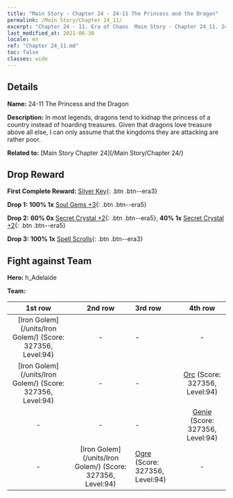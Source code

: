 ```yaml
---
title: "Main Story - Chapter 24 - 24-11 The Princess and the Dragon"
permalink: /Main Story/Chapter 24_11/
excerpt: "Chapter 24 - 11. Era of Chaos  Main Story - Chapter 24_11. 24-11 The Princess and the Dragon"
last_modified_at: 2021-06-30
locale: en
ref: "Chapter 24_11.md"
toc: false
classes: wide
---
```


## Details

 **Name:** 24-11 The Princess and the Dragon

 **Description:** In most legends, dragons tend to kidnap the princess of a country instead of hoarding treasures. Given that dragons love treasure above all else, I can only assume that the kingdoms they are attacking are rather poor.

 **Related to:** [Main Story Chapter 24](/Main Story/Chapter 24/)

## Drop Reward

 **First Complete Reward:** [Silver Key](/Items/con_693/){: .btn .btn--era3}

 **Drop 1:** **100% 1x** [Soul Gems +3](/Items/mat_86/){: .btn .btn--era5}

 **Drop 2:** **60% 0x** [Secret Crystal +2](/Items/mat_80/){: .btn .btn--era5}, **40% 1x** [Secret Crystal +2](/Items/mat_80/){: .btn .btn--era5}

 **Drop 3:** **100% 1x** [Spell Scrolls](/Items/con_694/){: .btn .btn--era3}


## Fight against Team
 **Hero:** h_Adelaide

 **Team:**


  | 1st row | 2nd row | 3rd row | 4th row |
  |:----:|:----:|:----|:----:|
  | [Iron Golem](/units/Iron Golem/) (Score: 327356, Level:94)  | - | - | - |
  | [Iron Golem](/units/Iron Golem/) (Score: 327356, Level:94)  | - | - | [Orc](/units/Orc/) (Score: 327356, Level:94)  |
  | - | - | - | [Genie](/units/Genie/) (Score: 327356, Level:94)  |
  | - | [Iron Golem](/units/Iron Golem/) (Score: 327356, Level:94)  | [Ogre](/units/Ogre/) (Score: 327356, Level:94)  | - |


